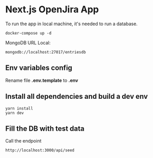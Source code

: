 # Next.js OpenJira App

To run the app in local machine, it's needed to run a database.

```
docker-compose up -d
```

MongoDB URL Local:

```
mongodb://localhost:27017/entriesdb
```

## Env variables config

Rename file **.env.template** to **.env**

## Install all dependencies and build a dev env

```
yarn install
yarn dev
```

## Fill the DB with test data

Call the endpoint

```
http://localhost:3000/api/seed
```
